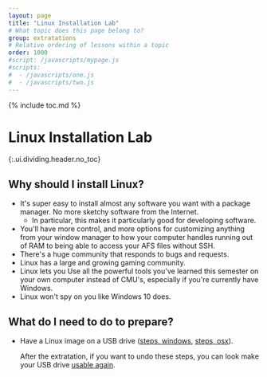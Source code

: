 ```yaml
---
layout: page
title: "Linux Installation Lab"
# What topic does this page belong to?
group: extratations
# Relative ordering of lessons within a topic
order: 1000
#script: /javascripts/mypage.js
#scripts:
#  - /javascripts/one.js
#  - /javascripts/two.js
---
```



{% include toc.md %}

# Linux Installation Lab
{:.ui.dividing.header.no_toc}

## Why should I install Linux?

- It's super easy to install almost any software you want with a package
  manager. No more sketchy software from the Internet.
  - In particular, this makes it particularly good for developing software.
- You'll have more control, and more options for customizing anything from your
  window manager to how your computer handles running out of RAM to being able
  to access your AFS files without SSH.
- There's a huge community that responds to bugs and requests.
- Linux has a large and growing gaming community.
- Linux lets you Use all the powerful tools you've learned this semester on your
  own computer instead of CMU's, especially if you're currently have Windows.
- Linux won't spy on you like Windows 10 does.

## What do I need to do to prepare?

- Have a Linux image on a USB drive ([steps, windows][linux-usb-stick-win],
  [steps, osx][linux-usb-stick-osx]).

  After the extratation, if you want to undo these steps, you can look make
  your USB drive [usable again][linux-reformat-usb].

[linux-usb-stick-win]: http://www.ubuntu.com/download/desktop/create-a-usb-stick-on-windows
[linux-usb-stick-osx]: http://www.ubuntu.com/download/desktop/create-a-usb-stick-on-mac-osx
[linux-reformat-usb]: http://trisquel.info/en/wiki/how-format-external-storage-device-using-parted
